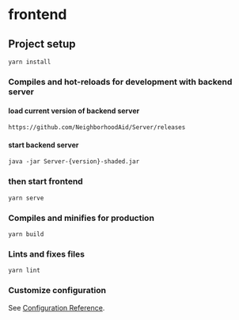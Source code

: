 
# frontend

## Project setup
```
yarn install
```

### Compiles and hot-reloads for development with backend server
#### load current version of backend server ####
```
https://github.com/NeighborhoodAid/Server/releases
```
#### start backend server ####
```
java -jar Server-{version}-shaded.jar
```

### then start frontend
```
yarn serve
```

### Compiles and minifies for production
```
yarn build
```

### Lints and fixes files
```
yarn lint
```

### Customize configuration
See [Configuration Reference](https://cli.vuejs.org/config/).
